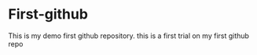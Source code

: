 # First-github
This is my demo first github repository.
this is a first trial on my first github repo
